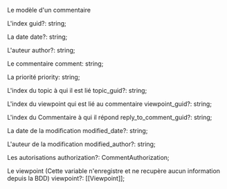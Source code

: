 Le modèle d'un commentaire

L'index
guid?: string;

La date
date?: string;

L'auteur
author?: string;

Le commentaire
comment: string;

La priorité
priority: string;

L'index du topic à qui il est lié
topic_guid?: string;

L'index du viewpoint qui est lié au commentaire
viewpoint_guid?: string;

L'index du Commentaire à qui il répond
reply_to_comment_guid?: string;

La date de la modification
modified_date?: string;

L'auteur de la modification
modified_author?: string;

Les autorisations
authorization?: CommentAuthorization;

Le viewpoint (Cette variable n'enregistre et ne recupère aucun information depuis la BDD)
viewpoint?: [[Viewpoint]];